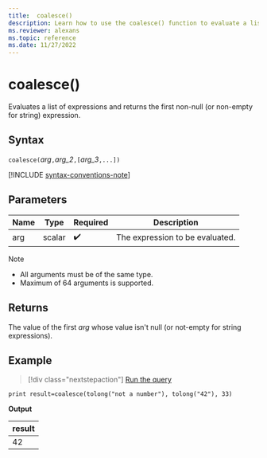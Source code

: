 ```yaml
---
title:  coalesce()
description: Learn how to use the coalesce() function to evaluate a list of expressions to return the first non-null expression.
ms.reviewer: alexans
ms.topic: reference
ms.date: 11/27/2022
---
```

# coalesce()

Evaluates a list of expressions and returns the first non-null (or non-empty for string) expression.

## Syntax

`coalesce(`*arg*`,`*arg_2*`,[`*arg_3*`,...])`

[!INCLUDE [syntax-conventions-note](../includes/syntax-conventions-note.md)]

## Parameters

| Name | Type | Required | Description |
|--|--|--|--|
| arg | scalar |  :heavy_check_mark: | The expression to be evaluated.|

> [!NOTE]
>
> * All arguments must be of the same type.
> * Maximum of 64 arguments is supported.

## Returns

The value of the first *arg* whose value isn't null (or not-empty for string expressions).

## Example

> [!div class="nextstepaction"]
> <a href="https://dataexplorer.azure.com/clusters/help/databases/SampleLogs?query=H4sIAAAAAAAAAysoyswrUShKLS7NKbFNzk/MSS1OTtUoyc/Jz0vXUMrLL1FIVMgrzU1KLVLS1FGAiZsYgXjGxpoA2oxMXz8AAAA=" target="_blank">Run the query</a>

```kusto
print result=coalesce(tolong("not a number"), tolong("42"), 33)
```

**Output**

|result|
|---|
|42|
